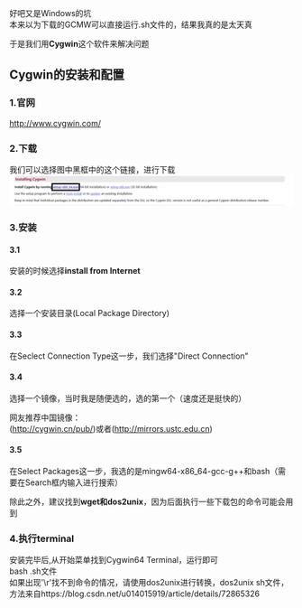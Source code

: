 好吧又是Windows的坑<br />
本来以为下载的GCMW可以直接运行.sh文件的，结果我真的是太天真<br />
>

于是我们用**Cygwin**这个软件来解决问题<br />
>
Cygwin的安装和配置
-------------------------
### 1.官网
http://www.cygwin.com/
### 2.下载
我们可以选择图中黑框中的这个链接，进行下载<br />
![image](https://github.com/meisa233/Caffe/blob/master/Files%20about%20the%20installation%20of%20caffe/Cygwin/11.png)<br />
### 3.安装
#### 3.1
安装的时候选择**install from Internet**<br />
#### 3.2
选择一个安装目录(Local Package Directory)<br />
#### 3.3
在Seclect Connection Type这一步，我们选择"Direct Connection"<br />
#### 3.4
选择一个镜像，当时我是随便选的，选的第一个（速度还是挺快的）<br />
>
网友推荐中国镜像：<br />
(http://cygwin.cn/pub/)或者(http://mirrors.ustc.edu.cn)<br />
>
#### 3.5
在Select Packages这一步，我选的是mingw64-x86_64-gcc-g++和bash（需要在Search框内输入进行搜索）<br />
>
除此之外，建议找到**wget和dos2unix**，因为后面执行一些下载包的命令可能会用到<br />
### 4.执行terminal
安装完毕后,从开始菜单找到Cygwin64 Terminal，运行即可<br />
bash .sh文件<br />
如果出现'\r'找不到命令的情况，请使用dos2unix进行转换，dos2unix sh文件，方法来自https://blog.csdn.net/u014015919/article/details/72865326
